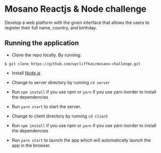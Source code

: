 # Mosano Reactjs & Node challenge

Develop a web platform with the given interface that allows the users to register
their full name, country, and birthday.

## Running the application

- Clone the repo locally. By running:

```
$ git clone https://github.com/wycliffkas/mosano-challenge.git
```
- Install [Node.js](https://nodejs.org/en/)

- Change to server directory by running `cd server`
- Run `npm install` if you use npm or `yarn` if you use yarn inorder to install the dependencies
- Run `yarn start` to start the server.

- Change to client directory by running `cd client`
- Run `npm install` if you use npm or `yarn` if you use yarn inorder to install the dependencies
- Run `yarn start` to launch the app which will automatically launch the app in the browser.
